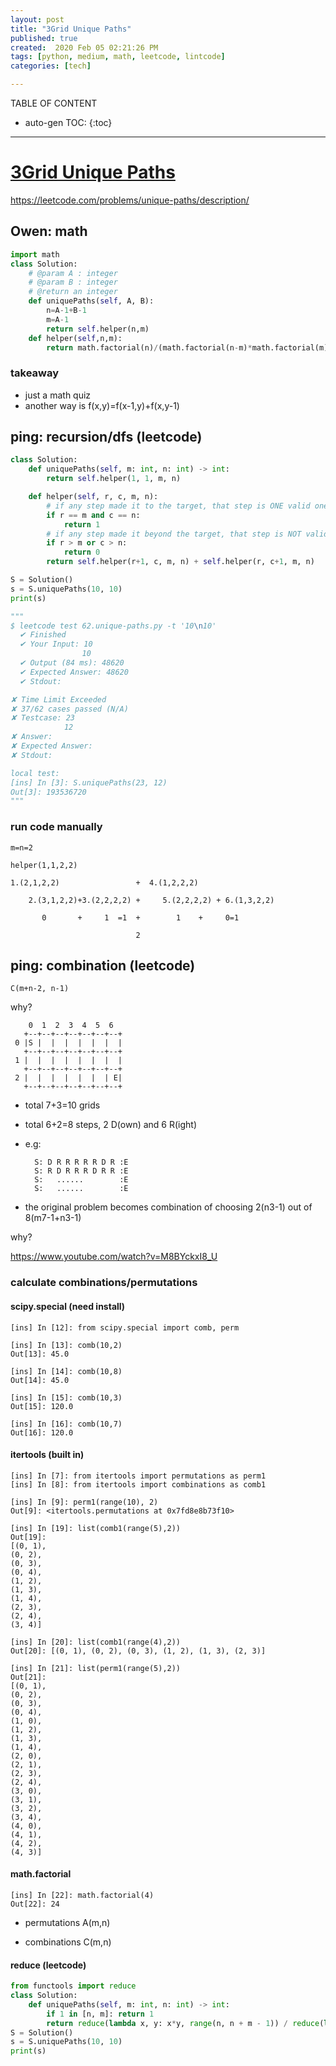 ```yaml
---
layout: post
title: "3Grid Unique Paths"
published: true
created:  2020 Feb 05 02:21:26 PM
tags: [python, medium, math, leetcode, lintcode]
categories: [tech]

---
```


TABLE OF CONTENT

* auto-gen TOC:
{:toc}

- - -


# [3Grid Unique Paths](https://www.interviewbit.com/problems/grid-unique-paths/)

https://leetcode.com/problems/unique-paths/description/

## Owen: math

```python
import math
class Solution:
    # @param A : integer
    # @param B : integer
    # @return an integer
    def uniquePaths(self, A, B):
        n=A-1+B-1
        m=A-1
        return self.helper(n,m)
    def helper(self,n,m):
        return math.factorial(n)/(math.factorial(n-m)*math.factorial(m))
```
### takeaway 

- just a math quiz 
- another way is f(x,y)=f(x-1,y)+f(x,y-1)

## ping: recursion/dfs (leetcode)

```python
class Solution:
    def uniquePaths(self, m: int, n: int) -> int:
        return self.helper(1, 1, m, n)

    def helper(self, r, c, m, n):
        # if any step made it to the target, that step is ONE valid one
        if r == m and c == n:
            return 1
        # if any step made it beyond the target, that step is NOT valid
        if r > m or c > n:
            return 0
        return self.helper(r+1, c, m, n) + self.helper(r, c+1, m, n)

S = Solution()
s = S.uniquePaths(10, 10)
print(s)

"""
$ leetcode test 62.unique-paths.py -t '10\n10'
  ✔ Finished
  ✔ Your Input: 10
                10
  ✔ Output (84 ms): 48620
  ✔ Expected Answer: 48620
  ✔ Stdout:

✘ Time Limit Exceeded
✘ 37/62 cases passed (N/A)
✘ Testcase: 23
            12
✘ Answer:
✘ Expected Answer:
✘ Stdout:

local test:
[ins] In [3]: S.uniquePaths(23, 12)
Out[3]: 193536720
"""

```

### run code manually

    m=n=2

    helper(1,1,2,2)

    1.(2,1,2,2)                 +  4.(1,2,2,2)

        2.(3,1,2,2)+3.(2,2,2,2) +     5.(2,2,2,2) + 6.(1,3,2,2)

           0       +     1  =1  +        1    +     0=1

                                2



## ping: combination (leetcode)

    C(m+n-2, n-1)

why?

        0  1  2  3  4  5  6
       +--+--+--+--+--+--+--+
     0 |S |  |  |  |  |  |  |
       +--+--+--+--+--+--+--+
     1 |  |  |  |  |  |  |  |
       +--+--+--+--+--+--+--+
     2 |  |  |  |  |  |  | E|
       +--+--+--+--+--+--+--+

* total 7+3=10 grids
* total 6+2=8 steps, 2 D(own) and 6 R(ight)
* e.g:

        S: D R R R R R D R :E
        S: R D R R R D R R :E
        S:   ......        :E
        S:   ......        :E

* the original problem becomes combination of choosing 2(n3-1) out of
  8(m7-1+n3-1)

why?

https://www.youtube.com/watch?v=M8BYckxI8_U

### calculate combinations/permutations

#### scipy.special (need install)

    [ins] In [12]: from scipy.special import comb, perm               

    [ins] In [13]: comb(10,2)                                         
    Out[13]: 45.0

    [ins] In [14]: comb(10,8)                                         
    Out[14]: 45.0

    [ins] In [15]: comb(10,3)                                         
    Out[15]: 120.0

    [ins] In [16]: comb(10,7)                                         
    Out[16]: 120.0

#### itertools (built in)

    [ins] In [7]: from itertools import permutations as perm1         
    [ins] In [8]: from itertools import combinations as comb1         

    [ins] In [9]: perm1(range(10), 2)                                 
    Out[9]: <itertools.permutations at 0x7fd8e8b73f10>

    [ins] In [19]: list(comb1(range(5),2))                            
    Out[19]: 
    [(0, 1),
    (0, 2),
    (0, 3),
    (0, 4),
    (1, 2),
    (1, 3),
    (1, 4),
    (2, 3),
    (2, 4),
    (3, 4)]

    [ins] In [20]: list(comb1(range(4),2))                            
    Out[20]: [(0, 1), (0, 2), (0, 3), (1, 2), (1, 3), (2, 3)]

    [ins] In [21]: list(perm1(range(5),2))                            
    Out[21]: 
    [(0, 1),
    (0, 2),
    (0, 3),
    (0, 4),
    (1, 0),
    (1, 2),
    (1, 3),
    (1, 4),
    (2, 0),
    (2, 1),
    (2, 3),
    (2, 4),
    (3, 0),
    (3, 1),
    (3, 2),
    (3, 4),
    (4, 0),
    (4, 1),
    (4, 2),
    (4, 3)]

#### math.factorial

    [ins] In [22]: math.factorial(4)                                  
    Out[22]: 24

* permutations A(m,n)



* combinations C(m,n)



#### reduce (leetcode)

```python
from functools import reduce
class Solution:
    def uniquePaths(self, m: int, n: int) -> int:
        if 1 in [n, m]: return 1
        return reduce(lambda x, y: x*y, range(n, n + m - 1)) / reduce(lambda x, y: x*y, range(1, m))
S = Solution()
s = S.uniquePaths(10, 10)
print(s)
```


